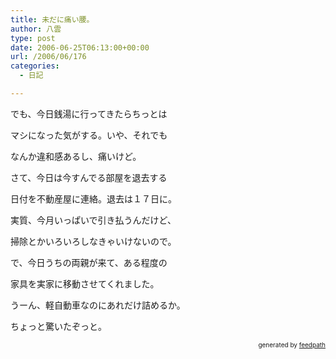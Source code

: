 ```yaml
---
title: 未だに痛い腰。
author: 八雲
type: post
date: 2006-06-25T06:13:00+00:00
url: /2006/06/176
categories:
  - 日記

---
```

でも、今日銭湯に行ってきたらちっとは
  
マシになった気がする。いや、それでも
  
なんか違和感あるし、痛いけど。

さて、今日は今すんでる部屋を退去する
  
日付を不動産屋に連絡。退去は１７日に。
  
実質、今月いっぱいで引き払うんだけど、
  
掃除とかいろいろしなきゃいけないので。

で、今日うちの両親が来て、ある程度の
  
家具を実家に移動させてくれました。
  
うーん、軽自動車なのにあれだけ詰めるか。
  
ちょっと驚いたぞっと。<!--
feedpath info start
-->

<div style="text-align: right; font-size: 10px;">
  &nbsp;&nbsp;<span>generated by <a href="http://feedpath.jp">feedpath</a></span>
</div>

<!--
feedpath info end
-->